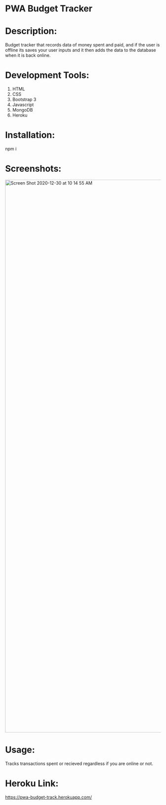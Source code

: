 # PWA Budget Tracker 

# Description:
Budget tracker that records data of money spent and paid, and if the user is offline its saves your user inputs and it then adds the data to the database when it is back online.

# Development Tools:
1. HTML 
2. CSS
3. Bootstrap 3 
4. Javascript 
5. MongoDB
6. Heroku
# Installation:
npm i
# Screenshots:
<img width="1792" alt="Screen Shot 2020-12-30 at 10 14 55 AM" src="https://user-images.githubusercontent.com/66392934/103362982-fff1a900-4a87-11eb-86ca-94fc60ca20a0.png">

# Usage:
Tracks transactions spent or recieved regardless if you are online or not.
# Heroku Link:
https://pwa-budget-track.herokuapp.com/
